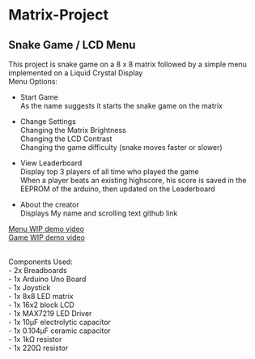 # Matrix-Project
## Snake Game / LCD Menu 

This project is snake game on a 8 x 8 matrix followed by a simple menu implemented on a Liquid Crystal Display<br/>
Menu Options:<br/>
 - Start Game<br/>
    As the name suggests it starts the snake game on the matrix<br/>
    
 - Change Settings<br/>
    Changing the Matrix Brightness <br/>
    Changing the LCD Contrast <br/>
    Changing the game difficulty (snake moves faster or slower)<br/>
    
 - View Leaderboard<br/>
    Display top 3 players of all time who played the game<br/>
    When a player beats an existing highscore, his score is saved in the EEPROM of the arduino, then updated on the Leaderboard<br/>
    
 - About the creator<br/>
    Displays My name and scrolling text github link<br/>


[Menu WIP demo video](https://www.youtube.com/watch?v=_ziVZLLWQNY&ab_channel=DenisHadirca)<br/>
[Game WIP demo video](https://youtu.be/6EfxUz8ClSY)

<br/>
Components Used:<br/>
 - 2x Breadboards<br/>
 - 1x Arduino Uno Board<br/>
 - 1x Joystick<br/>
 - 1x 8x8 LED matrix<br/>
 - 1x 16x2 block LCD <br/>
 - 1x MAX7219 LED Driver<br/>
 - 1x 10μF electrolytic capacitor<br/>
 - 1x 0.104μF ceramic capacitor<br/>
 - 1x 1kΩ resistor<br/>
 - 1x 220Ω resistor<br/>
